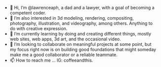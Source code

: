 - 👋 Hi, I’m @lawrenceaph, a dad and a lawyer, with a goal of becoming a competent coder.   
- 👀 I’m also interested in 3d modeling, rendering, compositing, photography, illustration, and videography, among others. Anything to do with creative expression. 
- 🌱 I’m currently learning by doing and creating different things, mostly web sites, web apps, 3d art, and the occasional video.  
- 💞️ I’m looking to collaborate on meaningful projects at some point, but my focus right now is on building good foundations that might someday make me a good collaborator or a reliable teammate.  
- 📫 How to reach me ... IG: coffeeandthis. 

<!---
lawrenceaph/lawrenceaph is a ✨ special ✨ repository because its `README.md` (this file) appears on your GitHub profile.
You can click the Preview link to take a look at your changes.
--->
